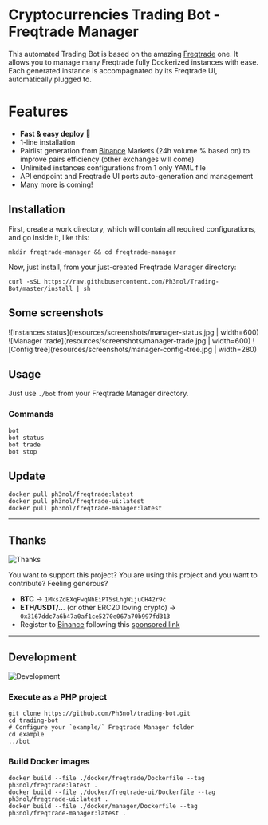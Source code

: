 # Cryptocurrencies Trading Bot - Freqtrade Manager

This automated Trading Bot is based on the amazing [Freqtrade](https://www.freqtrade.io/en/latest/) one.
It allows you to manage many Freqtrade fully Dockerized instances with ease.
Each generated instance is accompagnated by its Freqtrade UI, automatically plugged to.

# Features

* **Fast & easy deploy** 🚀
* 1-line installation
* Pairlist generation from [Binance](https://www.binance.com/fr/register?ref=69525434) Markets (24h volume % based on) to improve pairs efficiency (other exchanges will come)
* Unlimited instances configurations from 1 only YAML file
* API endpoint and Freqtrade UI ports auto-generation and management
* Many more is coming!

## Installation

First, create a work directory, which will contain all required configurations, and go inside it, like this:

```
mkdir freqtrade-manager && cd freqtrade-manager
```

Now, just install, from your just-created Freqtrade Manager directory:

```
curl -sSL https://raw.githubusercontent.com/Ph3nol/Trading-Bot/master/install | sh
```

## Some screenshots

![Instances status](resources/screenshots/manager-status.jpg | width=600)
![Manager trade](resources/screenshots/manager-trade.jpg | width=600)
![Config tree](resources/screenshots/manager-config-tree.jpg | width=280)

## Usage

Just use `./bot` from your Freqtrade Manager directory.

### Commands

```
bot
bot status
bot trade
bot stop
```

## Update

```
docker pull ph3nol/freqtrade:latest
docker pull ph3nol/freqtrade-ui:latest
docker pull ph3nol/freqtrade-manager:latest
```

---

## Thanks

![Thanks](https://media.giphy.com/media/PoImMjCPa8QaiBWJd0/giphy.gif)

You want to support this project?
You are using this project and you want to contribute?
Feeling generous?

* **BTC** -> `1MksZdEXqFwqNhEiPT5sLhgWijuCH42r9c`
* **ETH/USDT/..**. (or other ERC20 loving crypto) -> `0x3167ddc7a6b47a0af1ce5270e067a70b997fd313`
* Register to [Binance](https://www.binance.com/fr/register?ref=69525434) following this [sponsored link](https://www.binance.com/fr/register?ref=69525434)

---

## Development

![Development](https://media.giphy.com/media/fQZX2aoRC1Tqw/giphy.gif)

### Execute as a PHP project

```
git clone https://github.com/Ph3nol/trading-bot.git
cd trading-bot
# Configure your `example/` Freqtrade Manager folder
cd example
../bot
```

### Build Docker images

```
docker build --file ./docker/freqtrade/Dockerfile --tag ph3nol/freqtrade:latest .
docker build --file ./docker/freqtrade-ui/Dockerfile --tag ph3nol/freqtrade-ui:latest .
docker build --file ./docker/manager/Dockerfile --tag ph3nol/freqtrade-manager:latest .
```

